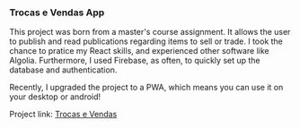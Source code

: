 <h3>Trocas e Vendas App</h3>

This project was born from a master's course assignment. It allows the user to publish and read publications regarding items to sell or trade.
I took the chance to pratice my React skills, and experienced other software like Algolia. Furthermore, I used Firebase, as often, to quickly set up the database and authentication.

Recently, I upgraded the project to a PWA, which means you can use it on your desktop or android!


Project link: <a href="https://cp-project-18016.web.app/" target="blank">Trocas e Vendas</a>
